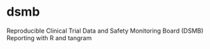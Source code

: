 # dsmb
Reproducible Clinical Trial Data and Safety Monitoring Board (DSMB) Reporting with R and tangram
